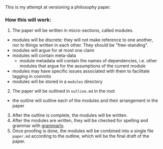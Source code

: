 This is my attempt at versioning a philosophy paper.

### How this will work:
1. The paper will be written in micro-sections, called modules.
  * modules will be discrete: they will not make reference to one another, nor to things written in each other. They should be "free-standing".
  * modules will argue for at most one claim
  * modules will contain meta-data
    * module metadata will contain the names of dependencies, i.e. other modules that argue for the assumptions of the current module
  * modules may have specific issues associated with them to facilitate tagging in commits
  * modules will be stored in a `modules` directory
2. The paper will be outlined in `outline.md` in the root
  * the outline will outline each of the modules and their arrangement in the paper
3. After the outline is complete, the modules will be written.
4. After the modules are written, they will be checked for spelling and grammar with [grammarly](https://app.grammarly.com/).
5. Once proofing is done, the modules will be combined into a single file `paper.md` according to the outline, which will be the final draft of the paper.
